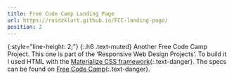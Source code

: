 ```yaml
---
title: Free Code Camp Landing Page
url: https://raidzklart.github.io/FCC-landing-page/
position: 2
---
```


{:style="line-height: 2;"}
{:.h6 .text-muted}
Another Free Code Camp Project. 
This one is part of the ‘Responsive Web Design Projects’. 
To build it I used HTML with the [Materialize CSS framework](https://materializecss.com/){:.text-danger}. The specs can be found on [Free Code Camp](https://www.freecodecamp.org/learn/responsive-web-design/responsive-web-design-projects/build-a-product-landing-page){:.text-danger}.
